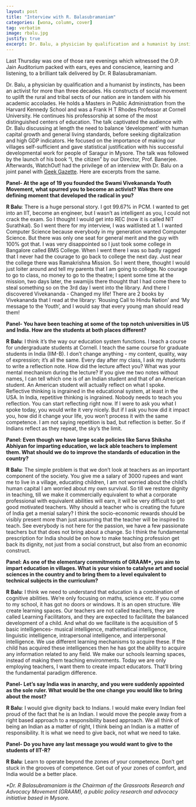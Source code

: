 ```yaml
---
layout: post
title: "Interview with R. Balasubramaniam"
categories: [wona, column, cover]
tag: verbatim
image: rbalu.jpg
justify: true
excerpt: Dr. Balu, a physician by qualification and a humanist by instincts has been an activist for more than three decades. His constructs of social movement to uplift the rural and tribal of our nation goes parallel with his academic accolades.
---
```


Last Thursday was one of those rare evenings which witnessed the O.P. Jain Auditorium packed with ears, eyes and conscience, learning and listening, to a brilliant talk delivered by Dr. R Balasubramaniam.

Dr. Balu, a physician by qualification and a humanist by instincts, has been an activist for more than three decades. His constructs of social movement to uplift the rural and tribal sects of our nation are in tandem with his academic accolades. He holds a Masters in Public Administration from the Harvard Kennedy School and was a Frank H T Rhodes Professor at Cornell University. He continues his professorship at some of the most distinguished centers of education.
The talk captivated the audience with Dr. Balu discussing at length the need to balance ‘development’ with human capital growth and general living standards, before seeking digitalization and high GDP indicators. He focused on the importance of making our villages self-sufficient and gave statistical justification with his successful developmental work for people of Saragur in Mysore.
The talk was followed by the launch of his book “I, the citizen” by our Director, Prof. Banerjee. Afterwards, WatchOut! had the privilege of an interview with Dr. Balu on a joint panel with [Geek Gazette](https://www.facebook.com/geekgazette). Here are excerpts from the same.

__Panel- At the age of 19 you founded the Swami Vivekananda Youth Movement, what spurred you to become an activist? Was there one defining moment that developed the radical in you?__

__R Balu__: There is a huge personal story. I got 99.67% in PCM. I wanted to get into an IIT, become an engineer, but I wasn’t as intelligent as you, I could not crack the exam. So I thought I would get into REC (now it is called NIT Surathkal). So I went there for my interview, I was waitlisted at 1. I wanted Computer Science because everybody in my generation wanted Computer Science. But there was only one seat for general merit and the guy with 100% got that. I was very disappointed so
I just took some college in Bangalore called BMS College. When I went there I was so badly ragged that I never had the courage to go back to college the next day. Just near the college there was Ramakrishna Mission. So I went there, thought I would just loiter around and tell my parents that I am going to college. No courage to go to class, no money to go to the theatre; I spent some time at the mission, two days later, the swamijis there thought that I had come there to steal something so
on the 3rd day I went into the library. And there I discovered Vivekananda - Changed my life!
There are 2 books by Vivekananda that I read at the library: ‘Rousing Call to Hindu Nation’ and ‘My message to the Youth’, and I would say that every young man should read them!

__Panel- You have been teaching at some of the top notch universities in US and India. How are the students at both places different?__

__R Balu__: I think it’s the way our education system functions. I teach a course for undergraduate students at Cornell. I teach the same course for graduate students in India (IIM-B). I don’t change anything - my content, quality, way of expression; it’s all the same. Every day after my class, I ask my students to write a reflection note. How did the lecture affect you? What was your mental mechanism during the lecture? If you give me two notes without names, I can tell which one is of an
Indian student and that of an American student. An American student will actually reflect on what I spoke. Reflective thinking is ingrained in the educational system, at least in the USA. In India, repetitive thinking is ingrained. Nobody needs to teach you reflection. You can start reflecting right now. If I were to ask you what I spoke today, you would write it very nicely. But if I ask you how did it impact you, how did it change your life, you won’t process it with the same
competence. I am not saying repetition is bad, but reflection is better. So if Indians reflect as they repeat, the sky’s the limit.

__Panel: Even though we have large scale policies like Sarva Shiksha Abhiyan for imparting education, we lack able teachers to implement them. What should we do to improve the standards of education in the country?__

__R Balu__: The simple problem is that we don’t look at teachers as an important component of the society. You give me a salary of 3000 rupees and want me to live in a village, educating children, I am not worried about the child’s human capital I am worried about my own survival. So till we restore dignity in teaching, till we make it commercially equivalent to what a corporate professional with equivalent abilities will earn, it will be very difficult to get good motivated teachers. Why
should a teacher who is creating the future of India get a menial salary? I think the socio-economic rewards should be visibly present more than just assuming that the teacher will be inspired to teach. See everybody is not here for the passion, we have a few passionate teachers but that does not bring about a change. So I think the fundamental prescription for India should be on how to make teaching profession get back its dignity, not just from a social construct, but also from an
economic construct.

__Panel: As one of the elementary commitments of GRAAM*, you aim to impart education in villages. What is your vision to catalyse art and social sciences in the country and to bring them to a level equivalent to technical subjects in the curriculum?__

__R Balu__: I think we need to understand that education is a combination of cognitive abilities. We’re only focusing on maths, science etc. If you come to my school, it has got no doors or windows. It is an open structure. We create learning spaces. Our teachers are not called teachers, they are called Learning Facilitators, and they are expected to facilitate the balanced development of a child. And what do we facilitate is the acquisition of 5 basic intelligences- musical
intelligence, mathematical intelligence, linguistic intelligence, intrapersonal intelligence, and interpersonal intelligence. We use different learning mechanisms to acquire these. If the child has acquired these intelligences then he has got the ability to acquire any information related to any field. We make our schools learning spaces, instead of making them teaching environments. Today we are only employing teachers, I want them to create impact educators. That’ll bring the fundamental
paradigm difference.

__Panel- Let’s say India was in anarchy, and you were suddenly appointed as the sole ruler. What would be the one change you would like to bring about the most?__

__R Balu__: I would give dignity back to Indians. I would make every Indian feel proud of the fact that he is an Indian. I would move the people away from a right based approach to a responsibility based approach. We all think of being an Indian as a matter of right, I think being an Indian is a matter of responsibility. It is what we need to give back, not what we need to take.

__Panel- Do you have any last message you would want to give to the students of IIT-R?__

__R Balu__: Learn to operate beyond the zones of your competence. Don’t get stuck in the grooves of competence. Get out of your zones of comfort, and India would be a better place.

_*Dr. R Balasubramaniam is the Chairman of the Grassroots Research and Advocacy Movement (GRAAM), a public policy research and advocacy initiative based in Mysore._

